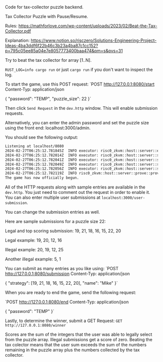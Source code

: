 Code for tax-collector puzzle backend.

Tax Collector Puzzle with Pause/Resume.

Rules: https://mathforlove.com/wp-content/uploads/2023/02/Beat-the-Tax-Collector.pdf

Explanation: https://www.notion.so/risczero/Solutions-Engineering-Project-Ideas-4ba3ddf6f22b46c3b23a4ba87c1cc152?p=795c05ee85a04e7e8057773400baa474&pm=s&pvs=31

Try to beat the tax collector for array [1..N].

`RUST_LOG=info cargo run` or just `cargo run` if you don't want to inspect the log.

To start the game, use this POST request:
`POST http://127.0.0.1:8080/start
Content-Typ: application/json

{
"password": "TEMP",
"puzzle_size": 22
}`

Then click `Send Request` in the `dev.http` window. This will enable submission requests.

Alternatively, you can enter the admin password and set the puzzle size using the front end: localhost:3000/admin.

You should see the following output:

```bash
Listening at localhost/8080
2024-02-27T06:25:12.781845Z  INFO executor: risc0_zkvm::host::server::exec::executor: execution time: 22.6ms
2024-02-27T06:25:12.782014Z  INFO executor: risc0_zkvm::host::server::session: number of segments: 1
2024-02-27T06:25:12.782041Z  INFO executor: risc0_zkvm::host::server::session: total cycles: 131072
2024-02-27T06:25:12.782049Z  INFO executor: risc0_zkvm::host::server::session: user cycles: 27414
2024-02-27T06:25:12.782056Z  INFO executor: risc0_zkvm::host::server::session: cycle efficiency: 20%
2024-02-27T06:25:12.782119Z  INFO risc0_zkvm::host::server::prove::prover_impl: prove_session: cpu, exit_code = Paused(0), journal = Some("")
The game has now officially begun.
```

All of the HTTP requests along with sample entries are available in the `dev.http`. You just need to comment out the request in order to enable it. You can also enter multiple user submissions at `localhost:3000/user-submission`.

You can change the submission entries as well.

Here are sample submissions for a puzzle size 22:

Legal and top scoring submission: 19, 21, 18, 16, 15, 22, 20

Legal example: 19, 20, 12, 16

Illegal example: 20, 19, 12, 25

Another illegal example: 5, 1

You can submit as many entries as you like using:
`POST http://127.0.0.1:8080/submission
Content-Typ: application/json

{
"strategy": [19, 21, 18, 16, 15, 22, 20],
"name": "Mike"
}`

When you are ready to end the game, send the following request:

`POST http://127.0.0.1:8080/end
Content-Typ: application/json

{
"password": "TEMP"
}`

Lastly, to determine the winner, submit a GET Request:
`GET http://127.0.0.1:8080/winner`

Scores are the sum of the integers that the user was able to legally select from the puzzle array. Illegal submissions get a score of zero. Beating the tax colector means that the user sum exceeds the sum of the numbers remaining in the puzzle array plus the numbers collected by the tax collector.
